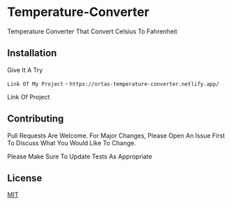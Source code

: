 
# Temperature-Converter


Temperature Converter That Convert Celsius To Fahrenheit


## Installation


Give It A Try 


```Link Of My Project``` - ```https://ortas-temperature-converter.netlify.app/```
 
Link Of Project






## Contributing


Pull Requests Are Welcome. For Major Changes, Please Open An Issue First To Discuss What You Would Like To Change.
            


Please Make Sure To Update Tests As Appropriate


## License


[MIT](Https://Choosealicense.Com/Licenses/Mit/)
